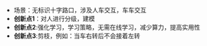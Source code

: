 

- 场景：无标识十字路口，涉及人车交互，车车交互
- **创新点1**：对人进行分级，建模
- **创新点2**:强化学习，学习策略，无需在线学习，减少算力，提高实用性
- **创新点3**:剪枝，例如：当车右转后不会接着左转
<!--stackedit_data:
eyJoaXN0b3J5IjpbMTkwNDQ5NDc2OF19
-->